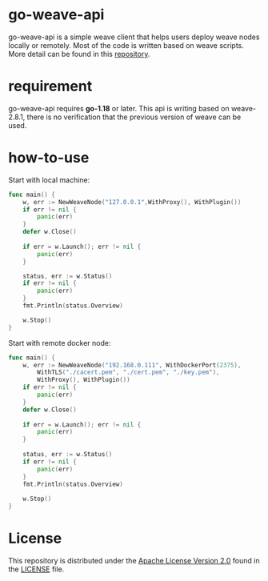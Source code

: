 # go-weave-api
go-weave-api is a simple weave client that helps users deploy weave nodes locally or remotely. Most of the code is written based on weave scripts. More detail can be found in this [repository](https://github.com/weaveworks/weave.git).
# requirement
go-weave-api requires **go-1.18** or later. This api is writing based on weave-2.8.1, 
there is no verification that the previous version of weave can be used.
# how-to-use
Start with local machine:
~~~go
func main() {
    w, err := NewWeaveNode("127.0.0.1",WithProxy(), WithPlugin())
	if err != nil {
		panic(err)
	}
	defer w.Close()
	
	if err = w.Launch(); err != nil {
		panic(err)
	}

	status, err := w.Status()
	if err != nil {
		panic(err)
	}
	fmt.Println(status.Overview)

	w.Stop()
}
~~~
Start with remote docker node:
~~~go
func main() {
    w, err := NewWeaveNode("192.168.0.111", WithDockerPort(2375),
		WithTLS("./cacert.pem", "./cert.pem", "./key.pem"),
		WithProxy(), WithPlugin())
    if err != nil {
        panic(err)
    }
    defer w.Close()
    
    if err = w.Launch(); err != nil {
        panic(err)
    }
    
    status, err := w.Status()
    if err != nil {
        panic(err)
    }
    fmt.Println(status.Overview)
    
    w.Stop()
}
~~~

# License
This repository is distributed under the [Apache License Version 2.0](https://www.apache.org/licenses/LICENSE-2.0.html) found in the [LICENSE](./LICENSE) file.